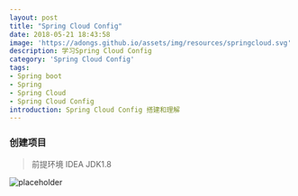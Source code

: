 ```yaml
---
layout: post
title: "Spring Cloud Config"
date: 2018-05-21 18:43:58
image: 'https://adongs.github.io/assets/img/resources/springcloud.svg'
description: 学习Spring Cloud Config
category: 'Spring Cloud Config'
tags:
- Spring boot
- Spring
- Spring Cloud
- Spring Cloud Config
introduction: Spring Cloud Config 搭建和理解
---
```


### 创建项目
>前提环境 IDEA JDK1.8

![placeholder](https://adongs.github.io/assets/img/blog/springcloud/config/1.jpg "idea创建项目")